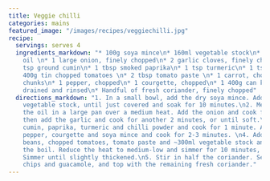 ```yaml
---
title: Veggie chilli
categories: mains
featured_image: "/images/recipes/veggiechilli.jpg"
recipe:
  servings: serves 4
  ingredients_markdown: "* 100g soya mince\n* 160ml vegetable stock\n* 1 tbsp vegetable
    oil \n* 1 large onion, finely chopped\n* 2 garlic cloves, finely chopped\n* 1
    tsp ground cumin\n* 1 tbsp smoked paprika\n* 1 tsp turmeric\n* 1 tsp chilli powder\n*
    400g tin chopped tomatoes \n* 2 tbsp tomato paste \n* 1 carrot, chopped into small
    chunks\n* 1 pepper, chopped\n* 1 courgette, chopped\n* 1 400g can kidney beans,
    drained and rinsed\n* Handful of fresh coriander, finely chopped"
  directions_markdown: "1. In a small bowl, add the dry soya mince. Add some of the
    vegetable stock, until just covered and soak for 10 minutes.\n2. Meanwhile, heat
    the oil in a large pan over a medium heat. Add the onion and cook for 3 minutes,
    then add the garlic and cook for another 2 minutes, or until soft.\n3. Add the
    cumin, paprika, turmeric and chilli powder and cook for 1 minute. Add the carrot,
    pepper, courgette and soya mince and cook for 2-3 minutes. \n4. Add the kidney
    beans, chopped tomatoes, tomato paste and ~300ml vegetable stock and bring to
    the boil. Reduce the heat to medium-low and simmer for 10 minutes, stirring occasionally.
    Simmer until slightly thickened.\n5. Stir in half the coriander. Serve with tortilla
    chips and guacamole, and top with the remaining fresh coriander."
---
```

